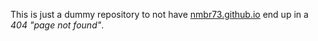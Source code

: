 This is just a dummy repository to not have [nmbr73.github.io](https://nmbr73.github.io/) end up in a *404 "page not found"*.